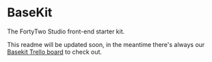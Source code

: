 # BaseKit

The FortyTwo Studio front-end starter kit.

This readme will be updated soon, in the meantime there's always our [Basekit Trello board](https://trello.com/b/oh17wuj2/basekit) to check out.
